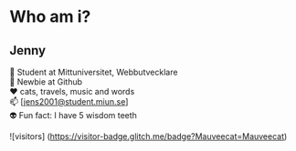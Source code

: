 # Who am i?

## Jenny
🌱 Student at Mittuniversitet, Webbutvecklare <br>
:feet: Newbie at Github <br>
:heart: cats, travels, music and words <br>
📫  [jens2001@student.miun.se] <br>
:alien: Fun fact: I have 5 wisdom teeth <br> 


![visitors] (https://visitor-badge.glitch.me/badge?Mauveecat=Mauveecat)